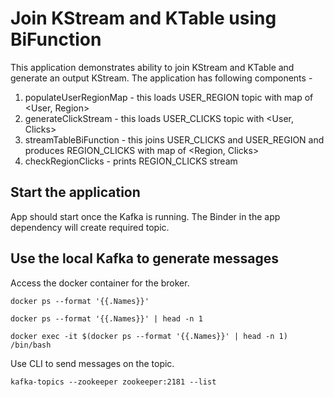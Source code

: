 # Join KStream and KTable using BiFunction
This application demonstrates ability to join KStream and KTable and generate an output KStream.
The application has following components -

1. populateUserRegionMap - this loads USER_REGION topic with map of <User, Region>
2. generateClickStream - this loads USER_CLICKS topic with <User, Clicks>
3. streamTableBiFunction - this joins USER_CLICKS and USER_REGION and produces REGION_CLICKS with map of <Region, Clicks>
4. checkRegionClicks - prints REGION_CLICKS stream 

## Start the application 
App should start once the Kafka is running. 
The Binder in the app dependency will create required topic. 

## Use the local Kafka to generate messages
Access the docker container for the broker.

`docker ps --format '{{.Names}}'`

`docker ps --format '{{.Names}}' | head -n 1`

`docker exec -it $(docker ps --format '{{.Names}}' | head -n 1) /bin/bash`

Use CLI to send messages on the topic. 

`kafka-topics --zookeeper zookeeper:2181 --list`
